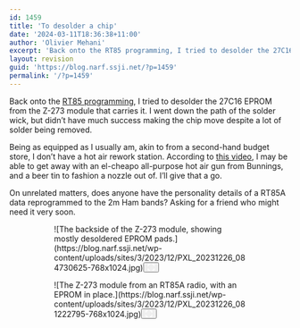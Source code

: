 ```yaml
---
id: 1459
title: 'To desolder a chip'
date: '2024-03-11T18:36:38+11:00'
author: 'Olivier Mehani'
excerpt: 'Back onto the RT85 programming, I tried to desolder the 27C16 EPROM. Solder wick didn''t work. Next step: el-cheapo hot air gun.'
layout: revision
guid: 'https://blog.narf.ssji.net/?p=1459'
permalink: '/?p=1459'
---
```


Back onto the [RT85 programming](https://blog.narf.ssji.net/2023/11/25/updating-channel-memory-awa-rt85-ham-radio/), I tried to desolder the 27C16 EPROM from the Z-273 module that carries it. I went down the path of the solder wick, but didn’t have much success making the chip move despite a lot of solder being removed.

Being as equipped as I usually am, akin to from a second-hand budget store, I don’t have a hot air rework station. According to [this video](https://www.youtube.com/watch?app=desktop&v=fb7iWSXNta4), I may be able to get away with an el-cheapo all-purpose hot air gun from Bunnings, and a beer tin to fashion a nozzle out of. I’ll give that a go.

On unrelated matters, does anyone have the personality details of a RT85A data reprogrammed to the 2m Ham bands? Asking for a friend who might need it very soon.

<figure class="wp-block-gallery has-nested-images columns-default is-cropped wp-block-gallery-105 is-layout-flex wp-block-gallery-is-layout-flex"><figure class="wp-block-image size-large wp-lightbox-container" data-wp-context="{"imageId":"6770cbf669a25"}" data-wp-interactive="core/image">![The backside of the Z-273 module, showing mostly desoldered EPROM pads.](https://blog.narf.ssji.net/wp-content/uploads/sites/3/2023/12/PXL_20231226_084730625-768x1024.jpg)<button aria-haspopup="dialog" aria-label="Enlarge image: The backside of the Z-273 module, showing mostly desoldered EPROM pads." class="lightbox-trigger" data-wp-init="callbacks.initTriggerButton" data-wp-on-async--click="actions.showLightbox" data-wp-style--right="state.imageButtonRight" data-wp-style--top="state.imageButtonTop" type="button"> <svg fill="none" height="12" viewbox="0 0 12 12" width="12" xmlns="http://www.w3.org/2000/svg"><path d="M2 0a2 2 0 0 0-2 2v2h1.5V2a.5.5 0 0 1 .5-.5h2V0H2Zm2 10.5H2a.5.5 0 0 1-.5-.5V8H0v2a2 2 0 0 0 2 2h2v-1.5ZM8 12v-1.5h2a.5.5 0 0 0 .5-.5V8H12v2a2 2 0 0 1-2 2H8Zm2-12a2 2 0 0 1 2 2v2h-1.5V2a.5.5 0 0 0-.5-.5H8V0h2Z" fill="#fff"></path></svg></button></figure><figure class="wp-block-image size-large is-style-default wp-lightbox-container" data-wp-context="{"imageId":"6770cbf669f38"}" data-wp-interactive="core/image">![The Z-273 module from an RT85A radio, with an EPROM in place.](https://blog.narf.ssji.net/wp-content/uploads/sites/3/2023/12/PXL_20231226_081222795-768x1024.jpg)<button aria-haspopup="dialog" aria-label="Enlarge image: The Z-273 module from an RT85A radio, with an EPROM in place." class="lightbox-trigger" data-wp-init="callbacks.initTriggerButton" data-wp-on-async--click="actions.showLightbox" data-wp-style--right="state.imageButtonRight" data-wp-style--top="state.imageButtonTop" type="button"> <svg fill="none" height="12" viewbox="0 0 12 12" width="12" xmlns="http://www.w3.org/2000/svg"><path d="M2 0a2 2 0 0 0-2 2v2h1.5V2a.5.5 0 0 1 .5-.5h2V0H2Zm2 10.5H2a.5.5 0 0 1-.5-.5V8H0v2a2 2 0 0 0 2 2h2v-1.5ZM8 12v-1.5h2a.5.5 0 0 0 .5-.5V8H12v2a2 2 0 0 1-2 2H8Zm2-12a2 2 0 0 1 2 2v2h-1.5V2a.5.5 0 0 0-.5-.5H8V0h2Z" fill="#fff"></path></svg></button></figure></figure>